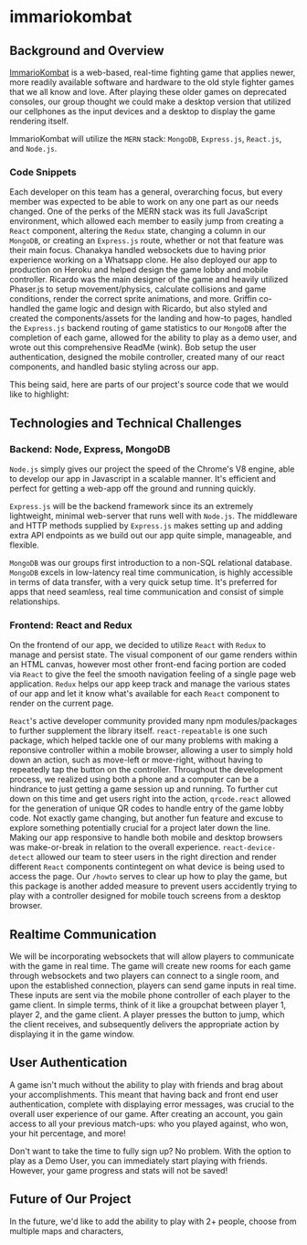 # immariokombat


## Background and Overview

[ImmarioKombat](https://immariokombat.herokuapp.com/#/) is a web-based, real-time fighting game that applies newer, more readily available software and hardware to the old style fighter games that we all know and love. After playing these older games on deprecated consoles, our group thought we could make a desktop version that utilized our cellphones as the input devices and a desktop to display the game rendering itself. 

ImmarioKombat will utilize the `MERN` stack: `MongoDB`, `Express.js`, `React.js`, and `Node.js`. 

### 

### Code Snippets

Each developer on this team has a general, overarching focus, but every member was expected to be able to work on any one part as our needs changed. One of the perks of the MERN stack was its full JavaScript environment, which allowed each member to easily jump from creating a `React` component, altering the `Redux` state, changing a column in our `MongoDB`, or creating an `Express.js` route, whether or not that feature was their main focus. 
Chanakya handled websockets due to having prior experience working on a Whatsapp clone. He also deployed our app to production on Heroku and helped design the game lobby and mobile controller.
Ricardo was the main designer of the game and heavily utilized Phaser.js to setup movement/physics, calculate collisions and game conditions, render the correct sprite animations, and more.
Griffin co-handled the game logic and design with Ricardo, but also styled and created the components/assets for the landing and how-to pages, handled the `Express.js` backend routing of game statistics to our `MongoDB` after the completion of each game, allowed for the ability to play as a demo user, and wrote out this comprehensive ReadMe (wink). 
Bob setup the user authentication, designed the mobile controller, created many of our react components, and handled basic styling across our app. 

This being said, here are parts of our project's source code that we would like to highlight:


## Technologies and Technical Challenges

###  Backend: Node, Express, MongoDB

`Node.js` simply gives our project the speed of the Chrome's V8 engine, able to develop our app in Javascript in a scalable manner. It's efficient and perfect for getting a web-app off the ground and running quickly. 

`Express.js` will be the backend framework since its an extremely lightweight, minimal web-server that runs well with `Node.js`. The middleware and HTTP methods supplied by `Express.js` makes setting up and adding extra API endpoints as we build out our app quite simple, manageable, and flexible.

`MongoDB` was our groups first introduction to a non-SQL relational database. `MongoDB` excels in low-latency real time communication, is highly accessible in terms of data transfer, with a very quick setup time. It's preferred for apps that need seamless, real time communication and consist of simple relationships. 

### Frontend: React and Redux
On the frontend of our app, we decided to utilize `React` with `Redux` to manage and persist state. The visual component of our game renders within an HTML canvas, however most other front-end facing portion are coded via `React` to give the feel the smooth navigation feeling of a single page web application. `Redux` helps our app keep track and manage the various states of our app and let it know what's available for each `React` component to render on the current page. 

`React`'s active developer community provided many npm modules/packages to further supplement the library itself. `react-repeatable` is one such package, which helped tackle one of our many problems with making a reponsive controller within a mobile browser, allowing a user to simply hold down an action, such as move-left or move-right, without having to repeatedly tap the button on the controller. Throughout the development process, we realized using both a phone and a computer can be a hindrance to just getting a game session up and running. To further cut down on this time and get users right into the action, `qrcode.react` allowed for the generation of unique QR codes to handle entry of the game lobby code. Not exactly game changing, but another fun feature and excuse to explore something potentially crucial for a project later down the line. Making our app responsive to handle both mobile and desktop browsers was make-or-break in relation to the overall experience. `react-device-detect` allowed our team to steer users in the right direction and render different `React` components contintegent on what device is being used to access the page. Our `/howto` serves to clear up how to play the game, but this package is another added measure to prevent users accidently trying to play with a controller designed for mobile touch screens from a desktop browser. 

## Realtime Communication
We will be incorporating websockets that will allow players to communicate with the game in real time.
The game will create new rooms for each game through websockets and two players can connect to a single room, and upon the established connection, players can send game inputs in real time. These inputs are sent via the mobile phone controller of each player to the game client. In simple terms, think of it like a groupchat between player 1, player 2, and the game client. A player presses the button to jump, which the client receives, and subsequently delivers the appropriate action by displaying it in the game window. 

## User Authentication 
A game isn't much without the ability to play with friends and brag about your accomplishments. This meant that having back and front end user authentication, complete with displaying error messages, was crucial to the overall user experience of our game. After creating an account, you gain access to all your previous match-ups: who you played against, who won, your hit percentage, and more!

Don't want to take the time to fully sign up? No problem. With the option to play as a Demo User, you can immediately start playing with friends. However, your game progress and stats will not be saved!

## Future of Our Project
In the future, we'd like to add the ability to play with 2+ people, choose from multiple maps and characters, 